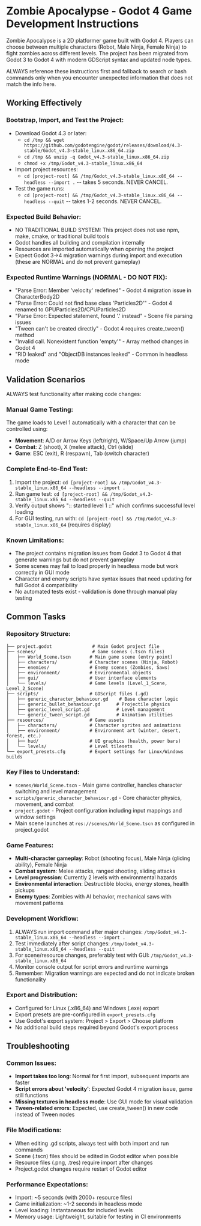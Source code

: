 # Zombie Apocalypse - Godot 4 Game Development Instructions

Zombie Apocalypse is a 2D platformer game built with Godot 4. Players can choose between multiple characters (Robot, Male Ninja, Female Ninja) to fight zombies across different levels. The project has been migrated from Godot 3 to Godot 4 with modern GDScript syntax and updated node types.

ALWAYS reference these instructions first and fallback to search or bash commands only when you encounter unexpected information that does not match the info here.

## Working Effectively

### Bootstrap, Import, and Test the Project:
- Download Godot 4.3 or later:
  - `cd /tmp && wget https://github.com/godotengine/godot/releases/download/4.3-stable/Godot_v4.3-stable_linux.x86_64.zip`
  - `cd /tmp && unzip -q Godot_v4.3-stable_linux.x86_64.zip`
  - `chmod +x /tmp/Godot_v4.3-stable_linux.x86_64`
- Import project resources:
  - `cd [project-root] && /tmp/Godot_v4.3-stable_linux.x86_64 --headless --import .` -- takes 5 seconds. NEVER CANCEL.
- Test the game runs:
  - `cd [project-root] && /tmp/Godot_v4.3-stable_linux.x86_64 --headless --quit` -- takes 1-2 seconds. NEVER CANCEL.

### Expected Build Behavior:
- NO TRADITIONAL BUILD SYSTEM: This project does not use npm, make, cmake, or traditional build tools
- Godot handles all building and compilation internally
- Resources are imported automatically when opening the project
- Expect Godot 3->4 migration warnings during import and execution (these are NORMAL and do not prevent gameplay)

### Expected Runtime Warnings (NORMAL - DO NOT FIX):
- "Parse Error: Member 'velocity' redefined" - Godot 4 migration issue in CharacterBody2D
- "Parse Error: Could not find base class 'Particles2D'" - Godot 4 renamed to GPUParticles2D/CPUParticles2D
- "Parse Error: Expected statement, found '.' instead" - Scene file parsing issues
- "Tween can't be created directly" - Godot 4 requires create_tween() method
- "Invalid call. Nonexistent function 'empty'" - Array method changes in Godot 4
- "RID leaked" and "ObjectDB instances leaked" - Common in headless mode

## Validation Scenarios

ALWAYS test functionality after making code changes:

### Manual Game Testing:
The game loads to Level 1 automatically with a character that can be controlled using:
- **Movement**: A/D or Arrow Keys (left/right), W/Space/Up Arrow (jump)
- **Combat**: Z (shoot), X (melee attack), Ctrl (slide)
- **Game**: ESC (exit), R (respawn), Tab (switch character)

### Complete End-to-End Test:
1. Import the project: `cd [project-root] && /tmp/Godot_v4.3-stable_linux.x86_64 --headless --import .`
2. Run game test: `cd [project-root] && /tmp/Godot_v4.3-stable_linux.x86_64 --headless --quit`
3. Verify output shows ":: started level 1 ::" which confirms successful level loading
4. For GUI testing, run with: `cd [project-root] && /tmp/Godot_v4.3-stable_linux.x86_64` (requires display)

### Known Limitations:
- The project contains migration issues from Godot 3 to Godot 4 that generate warnings but do not prevent gameplay
- Some scenes may fail to load properly in headless mode but work correctly in GUI mode
- Character and enemy scripts have syntax issues that need updating for full Godot 4 compatibility
- No automated tests exist - validation is done through manual play testing

## Common Tasks

### Repository Structure:
```
├── project.godot               # Main Godot project file
├── scenes/                     # Game scenes (.tscn files)
│   ├── World_Scene.tscn       # Main game scene (entry point)
│   ├── characters/            # Character scenes (Ninja, Robot)
│   ├── enemies/               # Enemy scenes (Zombies, Saws)
│   ├── environment/           # Environmental objects
│   ├── gui/                   # User interface elements
│   └── levels/                # Game levels (Level_1_Scene, Level_2_Scene)
├── scripts/                   # GDScript files (.gd)
│   ├── generic_character_behaviour.gd    # Base character logic
│   ├── generic_bullet_behaviour.gd      # Projectile physics
│   ├── generic_level_script.gd          # Level management
│   └── generic_tween_script.gd          # Animation utilities
├── resources/                 # Game assets
│   ├── characters/            # Character sprites and animations
│   ├── environment/           # Environment art (winter, desert, forest, etc.)
│   ├── hud/                   # UI graphics (health, power bars)
│   └── levels/                # Level tilesets
└── export_presets.cfg         # Export settings for Linux/Windows builds
```

### Key Files to Understand:
- `scenes/World_Scene.tscn` - Main game controller, handles character switching and level management
- `scripts/generic_character_behaviour.gd` - Core character physics, movement, and combat
- `project.godot` - Project configuration including input mappings and window settings
- Main scene launches at `res://scenes/World_Scene.tscn` as configured in project.godot

### Game Features:
- **Multi-character gameplay**: Robot (shooting focus), Male Ninja (gliding ability), Female Ninja
- **Combat system**: Melee attacks, ranged shooting, sliding attacks
- **Level progression**: Currently 2 levels with environmental hazards
- **Environmental interaction**: Destructible blocks, energy stones, health pickups
- **Enemy types**: Zombies with AI behavior, mechanical saws with movement patterns

### Development Workflow:
1. ALWAYS run import command after major changes: `/tmp/Godot_v4.3-stable_linux.x86_64 --headless --import .`
2. Test immediately after script changes: `/tmp/Godot_v4.3-stable_linux.x86_64 --headless --quit`
3. For scene/resource changes, preferably test with GUI: `/tmp/Godot_v4.3-stable_linux.x86_64`
4. Monitor console output for script errors and runtime warnings
5. Remember: Migration warnings are expected and do not indicate broken functionality

### Export and Distribution:
- Configured for Linux (.x86_64) and Windows (.exe) export
- Export presets are pre-configured in `export_presets.cfg`
- Use Godot's export system: Project > Export > Choose platform
- No additional build steps required beyond Godot's export process

## Troubleshooting

### Common Issues:
- **Import takes too long**: Normal for first import, subsequent imports are faster
- **Script errors about 'velocity'**: Expected Godot 4 migration issue, game still functions
- **Missing textures in headless mode**: Use GUI mode for visual validation
- **Tween-related errors**: Expected, use create_tween() in new code instead of Tween nodes

### File Modifications:
- When editing .gd scripts, always test with both import and run commands
- Scene (.tscn) files should be edited in Godot editor when possible
- Resource files (.png, .tres) require import after changes
- Project.godot changes require restart of Godot editor

### Performance Expectations:
- Import: ~5 seconds (with 2000+ resource files)
- Game initialization: ~1-2 seconds in headless mode
- Level loading: Instantaneous for included levels
- Memory usage: Lightweight, suitable for testing in CI environments